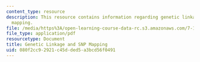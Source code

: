 ```yaml
---
content_type: resource
description: This resource contains information regarding genetic linkage and SNP
  mapping.
file: /media/https%3A/open-learning-course-data-rc.s3.amazonaws.com/7-15-experimental-molecular-genetics-spring-2015/080f2cc92921c45dded5a3bcd56f0491_MIT7_15S15_SNP_mapping.pdf
file_type: application/pdf
resourcetype: Document
title: Genetic Linkage and SNP Mapping
uid: 080f2cc9-2921-c45d-ded5-a3bcd56f0491
---
```

